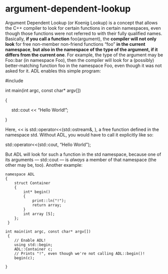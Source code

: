 # argument-dependent-lookup

Argument Dependent Lookup (or Koenig Lookup) is a concept that allows
the C++ compiler to look for certain functions in certain namespaces,
even though those functions were not referred to with their fully
qualified names. Basically, **if you call a function** foo(argument), the
**compiler will not only look** for free non-member non-friend functions
“foo” **in the current namespace**, **but also in the namespace of the type of
the argument, if it differs from the current one**. For example, the type
of the argument may be Foo::bar (in namespace Foo), then the compiler
will look for a (possibly) better-matching function foo in the namespace
Foo, even though it was not asked for it. ADL enables this simple
program:

#include <iostream>

int main(int argc, const char* argv[])

{

     std::cout << “Hello World!”;

}

Here, << is std::operator<<(std::ostream&, <something>), a free function
defined in the namespace std. Without ADL, you would have to call it
explicitly like so:

std::operator<<(std::cout, “Hello World");

But ADL will look for such a function in the std namespace, because one
of its arguments — std::cout — is _always_ a member of that namespace
(the other may be, too). Another example:

```
namespace ADL
{
    struct Container
    {
        int* begin()
        {
            print::ln("!");
            return array;
        }
        int array [5];
    };
 }

int main(int argc, const char* argv[])
 {
    // Enable ADL!
    using std::begin;
    ADL::Container c;
    // Prints "!", even though we're not calling ADL::begin()!
    begin(c);

}
```